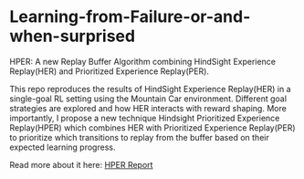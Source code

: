 # Learning-from-Failure-or-and-when-surprised
HPER: A new Replay Buffer Algorithm combining HindSight Experience Replay(HER) and Prioritized Experience Replay(PER).

This repo reproduces the results of HindSight Experience Replay(HER) in a single-goal RL setting using the Mountain Car environment. Different goal strategies are explored and how HER interacts with reward shaping. More importantly, I propose a new technique Hindsight Prioritized Experience Replay(HPER) which combines HER with Prioritized Experience Replay(PER) to prioritize which transitions to replay from the buffer based on their expected learning progress. 

Read more about it here: [HPER Report](https://github.com/gourabdey96/Learning-from-Failure-or-and-when-surprised/blob/main/HPER_Report.pdf)
